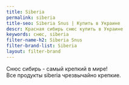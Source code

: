 ```yaml
---
title: Siberia
permalink: siberia
title-seo: Siberia Snus | Купить в Украине
descr: Красная сибирь снюс купить в Украине
keywords: снюс, siberia
filter-name-h2: Siberia Snus
filter-brand-list: Siberia
layout: filter-brand
---
```


Снюс сибирь - самый крепкий в мире!<br>
Все продукты siberia чрезвычайно крепкие.